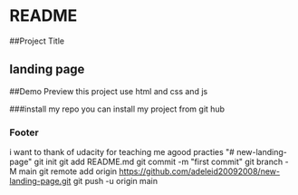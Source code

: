 # README

##Project Title

## landing page

##Demo Preview
this project use html and css and js

###install my repo
you can install my project from git hub

### Footer

i want to thank of udacity for teaching me agood practies
"# new-landing-page"  git init git add README.md git commit -m "first commit" git branch -M main git remote add origin https://github.com/adeleid20092008/new-landing-page.git git push -u origin main
